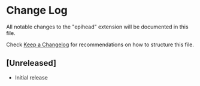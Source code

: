 # Change Log

All notable changes to the "epihead" extension will be documented in this file.

Check [Keep a Changelog](http://keepachangelog.com/) for recommendations on how to structure this file.

## [Unreleased]

- Initial release